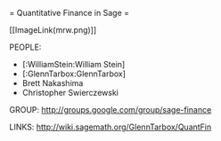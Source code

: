 = Quantitative Finance in Sage =


[[ImageLink(mrw.png)]]

PEOPLE:
  * [:WilliamStein:William Stein]
  * [:GlennTarbox:GlennTarbox]
  * Brett Nakashima
  * Christopher Swierczewski

GROUP:
  http://groups.google.com/group/sage-finance

LINKS:
  http://wiki.sagemath.org/GlennTarbox/QuantFin

